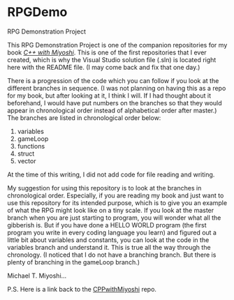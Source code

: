 # RPGDemo
RPG Demonstration Project

This RPG Demonstration Project is one of the companion repositories for my book <a href="https://amzn.to/3bQuePT" target="_blank"><i>C++ with Miyoshi</i></a>.  This is one of the first repositories that I ever created, which is why the Visual Studio solution file (.sln) is located right here with the README file.  (I may come back and fix that one day.)

There is a progression of the code which you can follow if you look at the different branches in sequence.  (I was not planning on having this as a repo for my book, but after looking at it, I think I will.  If I had thought about it beforehand, I would have put numbers on the branches so that they would appear in chronological order instead of alphabetical order after master.)  The branches are listed in chronological order below:

1.  variables
1.  gameLoop
1.  functions
1.  struct
1.  vector

At the time of this writing, I did not add code for file reading and writing.

My suggestion for using this repository is to look at the branches in chronological order.  Especially, if you are reading my book and just want to use this repository for its intended purpose, which is to give you an example of what the RPG might look like on a tiny scale.  If you look at the master branch when you are just starting to program, you will wonder what all the gibberish is.  But if you have done a HELLO WORLD program (the first program you write in every coding language you learn) and figured out a little bit about variables and constants, you can look at the code in the variables branch and understand it.  This is true all the way through the chronology.  (I noticed that I do not have a branching branch.  But there is plenty of branching in the gameLoop branch.)

Michael T. Miyoshi...

P.S.  Here is a link back to the <a href="https://github.com/MichaelTMiyoshi/CPPwithMiyoshi" target="_blank">CPPwithMiyoshi</a> repo.
